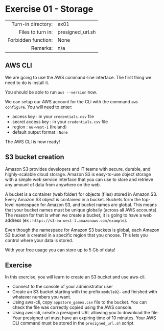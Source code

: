 # Exercise 01 - Storage

|  |  |
| ---: | :--- |
| Turn-in directory: | ex01 |
| Files to turn in: | presigned\_url.sh |
| Forbidden function: | None |
| Remarks: | n/a |

## AWS CLI

We are going to use the AWS command-line interface. The first thing we need to do is install it.

You should be able to run `aws --version` now.

We can setup our AWS account for the CLI with the command `aws configure`. You will need to enter:

* access key : in your `credentials.csv` file
* secret access key : in your `credentials.csv` file
* region : `eu-west-1` \(Ireland\)
* default output format : `None`

The AWS CLI is now ready!

## S3 bucket creation

Amazon S3 provides developers and IT teams with secure, durable, and highly-scalable cloud storage. Amazon S3 is easy-to-use object storage with a simple web service interface that you can use to store and retrieve any amount of data from anywhere on the web.

A bucket is a container \(web folder\) for objects \(files\) stored in Amazon S3. Every Amazon S3 object is contained in a bucket. Buckets form the top-level namespace for Amazon S3, and bucket names are global. This means that your bucket names must be unique globally \(across all AWS accounts\). The reason for that is when we create a bucket, it is going to have a web address \(ex : `https://s3-eu-west-1.amazonaws.com/example`\).

Even though the namespace for Amazon S3 buckets is global, each Amazon S3 bucket is created in a specific region that you choose. This lets you control where your data is stored.

With your free usage you can store up to 5 Gb of data!

## Exercise

In this exercise, you will learn to create an S3 bucket and use aws-cli.

* Connect to the console of your administrator user
* Create an S3 bucket starting with the prefix `module02-` and finished with whatever numbers you want.
* Using aws-cli, copy `appstore_games.csv` file to the bucket. You can check the file was correctly copied using the AWS console.
* Using aws-cli, create a presigned URL allowing you to download the file. Your presigned url must have an expiring time of 10 minutes. Your AWS CLI command must be stored in the `presigned_url.sh` script.

